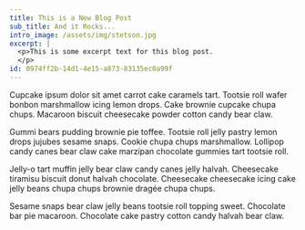 ```yaml
---
title: This is a New Blog Post
sub_title: And it Rocks...
intro_image: /assets/img/stetson.jpg
excerpt: |
  <p>This is some excerpt text for this blog post.
  </p>
id: 0974ff2b-14d1-4e15-a873-83135ec0a99f
---
```

<p><span class="ng-directive ng-binding">Cupcake ipsum dolor sit amet carrot cake caramels tart. Tootsie roll wafer bonbon marshmallow icing lemon drops. Cake brownie cupcake chupa chups. Macaroon biscuit cheesecake powder cotton candy bear claw.</span>
</p>
<p><span class="ng-directive ng-binding">Gummi bears pudding brownie pie toffee. Tootsie roll jelly pastry lemon drops jujubes sesame snaps. Cookie chupa chups marshmallow. Lollipop candy canes bear claw cake marzipan chocolate gummies tart tootsie roll.</span>
</p>
<p><span class="ng-directive ng-binding">Jelly-o tart muffin jelly bear claw candy canes jelly halvah. Cheesecake tiramisu biscuit donut halvah chocolate. Cheesecake cheesecake icing cake jelly beans chupa chups brownie dragée chupa chups.</span>
</p>
<p><span class="ng-directive ng-binding">Sesame snaps bear claw jelly beans tootsie roll topping sweet. Chocolate bar pie macaroon. Chocolate cake pastry cotton candy halvah bear claw.</span>
</p>